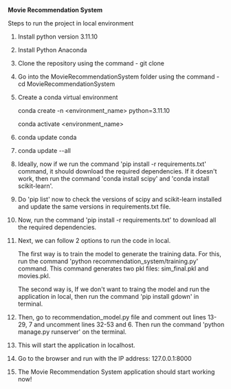 **Movie Recommendation System**

Steps to run the project in local environment
1. Install python version 3.11.10
2. Install Python Anaconda
3. Clone the repository using the command - git clone
4. Go into the MovieRecommendationSystem folder using the command - cd MovieRecommendationSystem
5. Create a conda virtual environment
   
   conda create -n <environment_name> python=3.11.10
   
   conda activate <environment_name>
6. conda update conda
7. conda update --all
8. Ideally, now if we run the command 'pip install -r requirements.txt' command, it should download the required dependencies. If it doesn't work, then run the command 'conda install scipy' and 'conda install scikit-learn'.
9. Do 'pip list' now to check the versions of scipy and scikit-learn installed and update the same versions in requirements.txt file.
10. Now, run the command 'pip install -r requirements.txt' to download all the required dependencies.
11. Next, we can follow 2 options to run the code in local.
    
    The first way is to train the model to generate the training data. For this, run the command 'python recommendation_system/training.py' command. This command generates two pkl files: sim_final.pkl and movies.pkl.
    
    The second way is, If we don't want to traing the model and run the application in local, then run the command 'pip install gdown' in terminal.
12. Then, go to recommendation_model.py file and comment out lines 13-29, 7 and uncomment lines 32-53 and 6. Then run the command 'python manage.py runserver' on the terminal.
13. This will start the application in localhost.
14. Go to the browser and run with the IP address: 127.0.0.1:8000
15. The Movie Recommendation System application should start working now!
